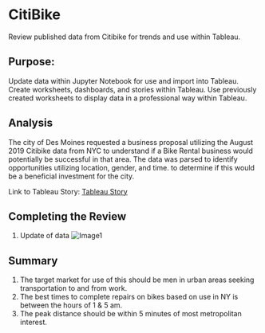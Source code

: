 # CitiBike
Review published data from Citibike for trends and use within Tableau.

## Purpose:
Update data within Jupyter Notebook for use and import into Tableau.
Create worksheets, dashboards, and stories within Tableau.
Use previously created worksheets to display data in a professional way within Tableau.

## Analysis
The city of Des Moines requested a business proposal utilizing the August 2019 Citibike data from NYC to understand if a Bike Rental business would potentially be successful in that area.  The data was parsed to identify opportunities utilizing location, gender, and time.  to determine if this would be a beneficial investment for the city.

Link to Tableau Story:
[Tableau Story](https://public.tableau.com/views/modulework_16558530572450/CitiBikeReview?:language=en-US&publish=yes&:display_count=n&:origin=viz_share_link)

## Completing the Review
1. Update of data
![Image1](/Images/JP1.jpg)



## Summary
1. The target market for use of this should be men in urban areas seeking transportation to and from work.
2. The best times to complete repairs on bikes based on use in NY is between the hours of 1 & 5 am.
3. The peak distance should be within 5 minutes of most metropolitan interest.
